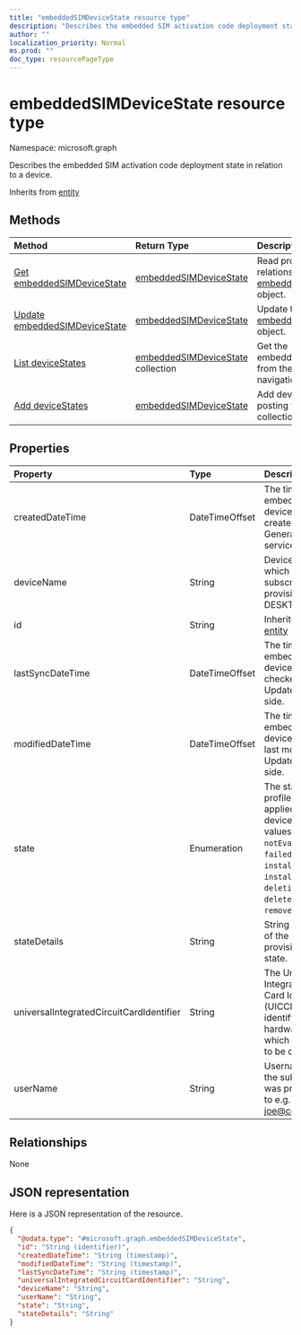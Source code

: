 ```yaml
---
title: "embeddedSIMDeviceState resource type"
description: "Describes the embedded SIM activation code deployment state in relation to a device."
author: ""
localization_priority: Normal
ms.prod: ""
doc_type: resourcePageType
---
```


# embeddedSIMDeviceState resource type


Namespace: microsoft.graph

Describes the embedded SIM activation code deployment state in relation to a device.


Inherits from [entity](../resources/entity.md)

## Methods
|Method|Return Type|Description|
|:---|:---|:---|
|[Get embeddedSIMDeviceState](../api/embeddedsimdevicestate-get.md)|[embeddedSIMDeviceState](../resources/embeddedsimdevicestate.md)|Read properties and relationships of the [embeddedSIMDeviceState](../resources/embeddedsimdevicestate.md) object.|
|[Update embeddedSIMDeviceState](../api/embeddedsimdevicestate-update.md)|[embeddedSIMDeviceState](../resources/embeddedsimdevicestate.md)|Update the properties of a [embeddedSIMDeviceState](../resources/embeddedsimdevicestate.md) object.|
|[List deviceStates](../api/embeddedsimactivationcodepool-list-devicestates.md)|[embeddedSIMDeviceState](../resources/embeddedsimdevicestate.md) collection|Get the embeddedSIMDeviceStates from the deviceStates navigation property.|
|[Add deviceStates](../api/embeddedsimactivationcodepool-post-devicestates.md)|[embeddedSIMDeviceState](../resources/embeddedsimdevicestate.md)|Add deviceStates by posting to the deviceStates collection.|

## Properties
|Property|Type|Description|
|:---|:---|:---|
|createdDateTime|DateTimeOffset|The time the embedded SIM device status was created. Generated service side.|
|deviceName|String|Device name to which the subscription was provisioned e.g. DESKTOP-JOE|
|id|String| Inherited from [entity](../resources/entity.md)|
|lastSyncDateTime|DateTimeOffset|The time the embedded SIM device last checked in. Updated service side.|
|modifiedDateTime|DateTimeOffset|The time the embedded SIM device status was last modified. Updated service side.|
|state|Enumeration|The state of the profile operation applied to the device. Possible values are: `notEvaluated`, `failed`, `installing`, `installed`, `deleting`, `error`, `deleted`, `removedByUser`.|
|stateDetails|String|String description of the provisioning state.|
|universalIntegratedCircuitCardIdentifier|String|The Universal Integrated Circuit Card Identifier (UICCID) identifying the hardware onto which a profile is to be deployed.|
|userName|String|Username which the subscription was provisioned to e.g. joe@contoso.com|

## Relationships
None

## JSON representation
Here is a JSON representation of the resource.
<!-- {
  "blockType": "resource",
  "keyProperty": "id",
  "@odata.type": "microsoft.graph.embeddedSIMDeviceState",
  "baseType": "microsoft.graph.entity",
  "openType": false
}
-->
``` json
{
  "@odata.type": "#microsoft.graph.embeddedSIMDeviceState",
  "id": "String (identifier)",
  "createdDateTime": "String (timestamp)",
  "modifiedDateTime": "String (timestamp)",
  "lastSyncDateTime": "String (timestamp)",
  "universalIntegratedCircuitCardIdentifier": "String",
  "deviceName": "String",
  "userName": "String",
  "state": "String",
  "stateDetails": "String"
}
```

